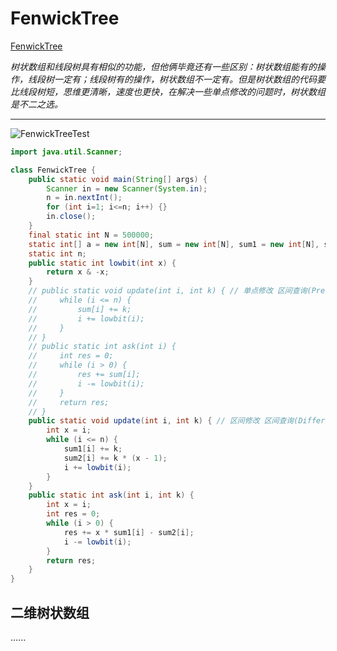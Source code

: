 # FenwickTree

[FenwickTree](https://oi-wiki.org/ds/fenwick/)

*树状数组和线段树具有相似的功能，但他俩毕竟还有一些区别：树状数组能有的操作，线段树一定有；线段树有的操作，树状数组不一定有。但是树状数组的代码要比线段树短，思维更清晰，速度也更快，在解决一些单点修改的问题时，树状数组是不二之选。*
***

![FenwickTreeTest](https://oi-wiki.org/ds/images/fenwick1.png)

```java
import java.util.Scanner;

class FenwickTree {
	public static void main(String[] args) {
        Scanner in = new Scanner(System.in);
        n = in.nextInt();
        for (int i=1; i<=n; i++) {}
        in.close();
    }
    final static int N = 500000;
    static int[] a = new int[N], sum = new int[N], sum1 = new int[N], sum2 = new int[N];
    static int n;
    public static int lowbit(int x) {
        return x & -x;
    }
    // public static void update(int i, int k) { // 单点修改 区间查询(PrefixSum) 区间修改 单点查询(Difference)
    //     while (i <= n) {
    //         sum[i] += k;
    //         i += lowbit(i);
    //     }
    // }
    // public static int ask(int i) {
    //     int res = 0;
    //     while (i > 0) {
    //         res += sum[i];
    //         i -= lowbit(i);
    //     }
    //     return res;
    // }
    public static void update(int i, int k) { // 区间修改 区间查询(Difference)
        int x = i;
        while (i <= n) {
            sum1[i] += k;
            sum2[i] += k * (x - 1);
            i += lowbit(i);
        }
    }
    public static int ask(int i, int k) {
        int x = i;
        int res = 0;
        while (i > 0) {
            res += x * sum1[i] - sum2[i];
            i -= lowbit(i);
        }
        return res;
    }
}
```



## 二维树状数组
......